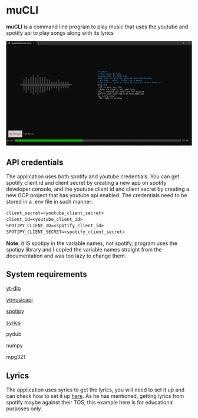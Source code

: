 # muCLI

**muCLI** is a command line program to play music that uses the youtube and spotify api to play songs along with its lyrics

<img src="./demoImg.png" alt="demo image">

## API credentials

The application uses both spotify and youtube credentials. You can get spotify client id and client secret by creating a new app on spotify developer console, and the youtube client id and client secret by creating a new GCP project that has youtube api enabled.
The credentials need to be stored in a .env file in such manner:

```txt
client_secret=<youtube_client_secret>
client_id=<youtube_client_id>
SPOTIPY_CLIENT_ID=<spotify_client_id>
SPOTIPY_CLIENT_SECRET=<spotify_client_secret>
```

**Note**: it IS spotipy in the variable names, not spotify, program uses the spotipy library and I copied the variable names straight from the documentation and was too lazy to change them.

## System requirements

[yt-dlp](https://github.com/yt-dlp/yt-dlp#readme)

[ytmusicapi](https://ytmusicapi.readthedocs.io/en/stable/)

[spotipy](https://spotipy.readthedocs.io/en/2.25.0/)

[syrics](https://github.com/akashrchandran/syrics)

pydub

numpy

mpg321

## Lyrics

The application uses syrics to get the lyrics, you will need to set it up and can check how to set it up [here](https://github.com/akashrchandran/syrics). As he has mentioned, getting lyrics from spotify maybe against their TOS, this example here is for educational purposes only.
